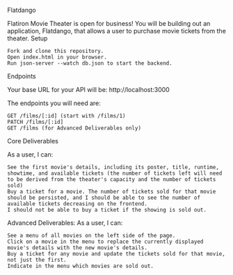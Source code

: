 Flatdango

Flatiron Movie Theater is open for business! You will be building out an application, Flatdango, that allows a user to purchase movie tickets from the theater.
Setup

    Fork and clone this repository.
    Open index.html in your browser.
    Run json-server --watch db.json to start the backend.

Endpoints

Your base URL for your API will be: http://localhost:3000

The endpoints you will need are:

    GET /films/[:id] (start with /films/1)
    PATCH /films/[:id]
    GET /films (for Advanced Deliverables only)

Core Deliverables

As a user, I can:

    See the first movie's details, including its poster, title, runtime, showtime, and available tickets (the number of tickets left will need to be derived from the theater's capacity and the number of tickets sold)
    Buy a ticket for a movie. The number of tickets sold for that movie should be persisted, and I should be able to see the number of available tickets decreasing on the frontend.
    I should not be able to buy a ticket if the showing is sold out.
Advanced Deliverables:
As a user, I can:

    See a menu of all movies on the left side of the page.
    Click on a movie in the menu to replace the currently displayed movie's details with the new movie's details.
    Buy a ticket for any movie and update the tickets sold for that movie, not just the first.
    Indicate in the menu which movies are sold out.
